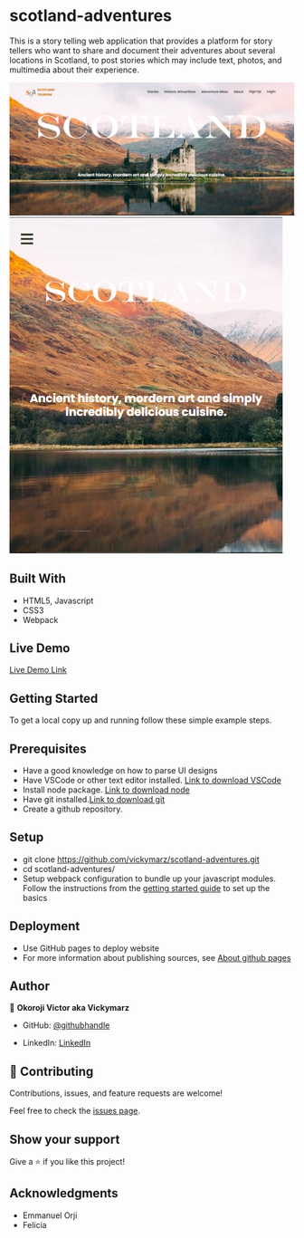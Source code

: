 # scotland-adventures
This is a story telling web application that provides a platform for story tellers who want to share and document their adventures about several locations in Scotland, to post stories which may include text, photos, and multimedia about their experience.

![screenshot](./src/images/desktop-screenshot.png)
![screenshot](./src/images/mobile-screenshot.png)

## Built With

- HTML5, Javascript
- CSS3
- Webpack

## Live Demo

[Live Demo Link](https://vickymarz.github.io/scotland-adventures/dist/)

## Getting Started

To get a local copy up and running follow these simple example steps.

## Prerequisites

- Have a good knowledge on how to parse UI designs
- Have VSCode or other text editor installed. [Link to download VSCode](https://code.visualstudio.com/download)
- Install node package. [Link to download node](https://nodejs.org/en/download/)
- Have git installed.[Link to download git](https://git-scm.com/downloads)
- Create a github repository.

## Setup

- git clone https://github.com/vickymarz/scotland-adventures.git
- cd scotland-adventures/
- Setup webpack configuration to bundle up your javascript modules. Follow the instructions from the [getting started guide](https://webpack.js.org/guides/getting-started/#basic-setup) to set up the basics


## Deployment

- Use GitHub pages to deploy website
- For more information about publishing sources, see [About github pages](https://pages.github.com/)

## Author

👤 **Okoroji Victor aka Vickymarz**

- GitHub: [@githubhandle](https://github.com/vickymarz)

- LinkedIn: [LinkedIn](https://www.linkedin.com/in/okoroji-victor-ebube-8791741a0)

## 🤝 Contributing

Contributions, issues, and feature requests are welcome!

Feel free to check the [issues page](../../issues/).

## Show your support

Give a ⭐️ if you like this project!

## Acknowledgments

- Emmanuel Orji
- Felicia



